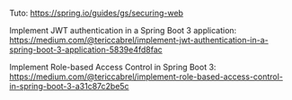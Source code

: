 Tuto:
https://spring.io/guides/gs/securing-web

Implement JWT authentication in a Spring Boot 3 application:
https://medium.com/@tericcabrel/implement-jwt-authentication-in-a-spring-boot-3-application-5839e4fd8fac

Implement Role-based Access Control in Spring Boot 3:
https://medium.com/@tericcabrel/implement-role-based-access-control-in-spring-boot-3-a31c87c2be5c

